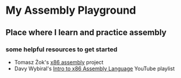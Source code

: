 # My Assembly Playground

## Place where I learn and practice assembly 

### some helpful resources to get started

* Tomasz Żok's [x86 assembly](http://www.cs.put.poznan.pl/tzok/public/cawllp-04-asm.html) project
* Davy Wybiral's [Intro to x86 Assembly Language](https://youtube.com/playlist?list=PLmxT2pVYo5LB5EzTPZGfFN0c2GDiSXgQe) YouTube playlist
